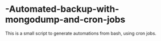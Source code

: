 # -Automated-backup-with-mongodump-and-cron-jobs

This is a small script to generate automations from bash, using cron jobs.


